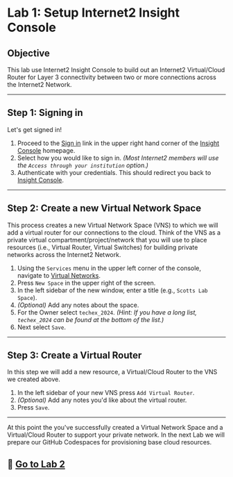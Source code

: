 # Lab 1: Setup Internet2 Insight Console

## Objective

This lab use Internet2 Insight Console to build out an Internet2 Virtual/Cloud Router for Layer 3 connectivity between two or more connections across the Internet2 Network.

---

## Step 1: Signing in

Let's get signed in!

1. Proceed to the [Sign in](https://api.ns.internet2.edu/v1/sessions/login) link in the upper right hand corner of the [Insight Console](https://console.internet2.edu) homepage.
2. Select how you would like to sign in. _(Most Internet2 members will use  the `Access through your institution` option.)_
3. Authenticate with your credentials. This should redirect you back to [Insight Console](https://console.internet2.edu).

---

## Step 2: Create a new Virtual Network Space

This process creates a new Virtual Network Space (VNS) to which we will add a virtual router for our connections to the cloud. Think of the VNS as a private virtual compartment/project/network that you will use to place resources (i.e., Virtual Router, Virtual Switches) for building private networks across the Internet2 Network.

1. Using the `Services` menu in the upper left corner of the console, navigate to [Virtual Networks](https://console.internet2.edu/#/vn/list).
2. Press `New Space` in the upper right of the screen.
3. In the left sidebar of the new window, enter a title (e.g., `Scotts Lab Space`).
4. _(Optional)_ Add any notes about the space.
5. For the Owner select `techex_2024`. _(Hint: If you have a long list, `techex_2024` can be found at the bottom of the list.)_
6. Next select `Save`.

---

## Step 3: Create a Virtual Router

In this step we will add a new resource, a Virtual/Cloud Router to the VNS we created above.

1. In the left sidebar of your new VNS press `Add Virtual Router`.
2. _(Optional)_ Add any notes you'd like about the virtual router.
3. Press `Save`.

---

At this point the you've successfully created a Virtual Network Space and a Virtual/Cloud Router to support your private network. In the next Lab we will prepare our GitHub Codespaces for provisioning base cloud resources.

## :rocket: [Go to Lab 2](lab2.md)
